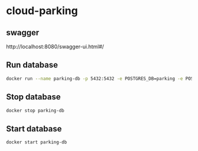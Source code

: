 # cloud-parking

## swagger
http://localhost:8080/swagger-ui.html#/

## Run database
```bash
docker run --name parking-db -p 5432:5432 -e POSTGRES_DB=parking -e POSTGRES_USER=admin -e POSTGRES_PASSWORD=123 -d postgres:10-alpine
```

## Stop database
```bash
docker stop parking-db
```

## Start database
````bash
docker start parking-db
````
